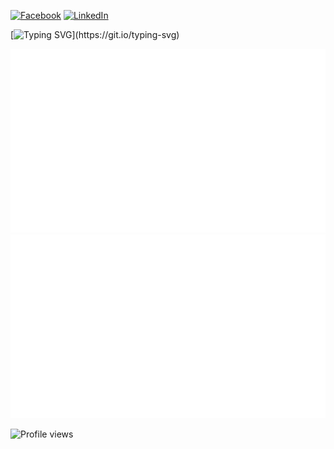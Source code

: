 [![Facebook](https://img.shields.io/badge/Facebook-%231877F2.svg?&style=flat-square&logo=facebook&logoColor=white)](https://www.facebook.com/diomenikepotot/)  [![LinkedIn](https://img.shields.io/badge/LinkedIn-%230077B5.svg?&style=flat-square&logo=linkedin&logoColor=white)](https://www.linkedin.com/in/diome)

[![Typing SVG](https://readme-typing-svg.herokuapp.com?font=comfortaa&color=016EEA&size=24&width=500&lines=Web+Developer;Nice+to+meet+you...)](https://git.io/typing-svg)

![](https://raw.githubusercontent.com/localnetwork/github-stats/master/generated/overview.svg#gh-dark-mode-only)
![](https://raw.githubusercontent.com/localnetwork/github-stats/master/generated/overview.svg#gh-light-mode-only)

![Profile views](https://komarev.com/ghpvc/?username=localnetwork)
